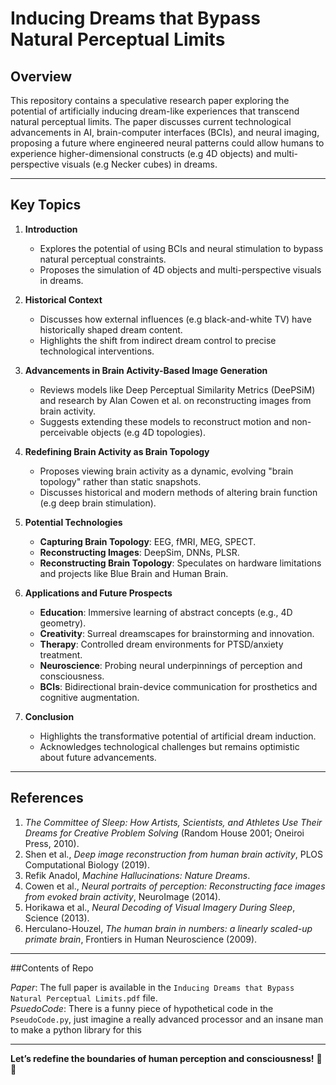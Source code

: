 
# Inducing Dreams that Bypass Natural Perceptual Limits

## Overview
This repository contains a speculative research paper exploring the potential of artificially inducing dream-like experiences that transcend natural perceptual limits. The paper discusses current technological advancements in AI, brain-computer interfaces (BCIs), and neural imaging, proposing a future where engineered neural patterns could allow humans to experience higher-dimensional constructs (e.g 4D objects) and multi-perspective visuals (e.g Necker cubes) in dreams.

---

## Key Topics
1. **Introduction**  
   - Explores the potential of using BCIs and neural stimulation to bypass natural perceptual constraints.  
   - Proposes the simulation of 4D objects and multi-perspective visuals in dreams.  

2. **Historical Context**  
   - Discusses how external influences (e.g black-and-white TV) have historically shaped dream content.  
   - Highlights the shift from indirect dream control to precise technological interventions.  

3. **Advancements in Brain Activity-Based Image Generation**  
   - Reviews models like Deep Perceptual Similarity Metrics (DeePSiM) and research by Alan Cowen et al. on reconstructing images from brain activity.  
   - Suggests extending these models to reconstruct motion and non-perceivable objects (e.g 4D topologies).  

4. **Redefining Brain Activity as Brain Topology**  
   - Proposes viewing brain activity as a dynamic, evolving "brain topology" rather than static snapshots.  
   - Discusses historical and modern methods of altering brain function (e.g deep brain stimulation).  

5. **Potential Technologies**  
   - **Capturing Brain Topology**: EEG, fMRI, MEG, SPECT.  
   - **Reconstructing Images**: DeepSim, DNNs, PLSR.  
   - **Reconstructing Brain Topology**: Speculates on hardware limitations and projects like Blue Brain and Human Brain.  

6. **Applications and Future Prospects**  
   - **Education**: Immersive learning of abstract concepts (e.g., 4D geometry).  
   - **Creativity**: Surreal dreamscapes for brainstorming and innovation.  
   - **Therapy**: Controlled dream environments for PTSD/anxiety treatment.  
   - **Neuroscience**: Probing neural underpinnings of perception and consciousness.  
   - **BCIs**: Bidirectional brain-device communication for prosthetics and cognitive augmentation.  

7. **Conclusion**  
   - Highlights the transformative potential of artificial dream induction.  
   - Acknowledges technological challenges but remains optimistic about future advancements.  

---

## References
1. *The Committee of Sleep: How Artists, Scientists, and Athletes Use Their Dreams for Creative Problem Solving* (Random House 2001; Oneiroi Press, 2010).  
2. Shen et al., *Deep image reconstruction from human brain activity*, PLOS Computational Biology (2019).  
3. Refik Anadol, *Machine Hallucinations: Nature Dreams*.  
4. Cowen et al., *Neural portraits of perception: Reconstructing face images from evoked brain activity*, NeuroImage (2014).  
5. Horikawa et al., *Neural Decoding of Visual Imagery During Sleep*, Science (2013).  
6. Herculano-Houzel, *The human brain in numbers: a linearly scaled-up primate brain*, Frontiers in Human Neuroscience (2009).  

---
##Contents of Repo
 
 *Paper*: The full paper is available in the `Inducing Dreams that Bypass Natural Perceptual Limits.pdf` file.  
 *PsuedoCode*: There is a funny piece of hypothetical code in the `PseudoCode.py`, just imagine a really advanced processor and an insane man to make a python library    for this
 
---

**Let’s redefine the boundaries of human perception and consciousness!** 🧠✨
